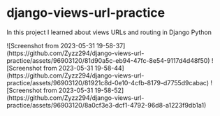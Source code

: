 # django-views-url-practice
<p> In this project I learned about views URLs and routing in Django Python</p>
![Screenshot from 2023-05-31 19-58-37](https://github.com/Zyzz294/django-views-url-practice/assets/96903120/81d90a5c-eb94-47fc-8e54-9117d4d48f50)
![Screenshot from 2023-05-31 19-58-44](https://github.com/Zyzz294/django-views-url-practice/assets/96903120/81921c8d-0e10-4cfb-8179-d7755d9cabac)
![Screenshot from 2023-05-31 19-58-52](https://github.com/Zyzz294/django-views-url-practice/assets/96903120/8a0cf3e3-dcf1-4792-96d8-a1223f9db1a1)
